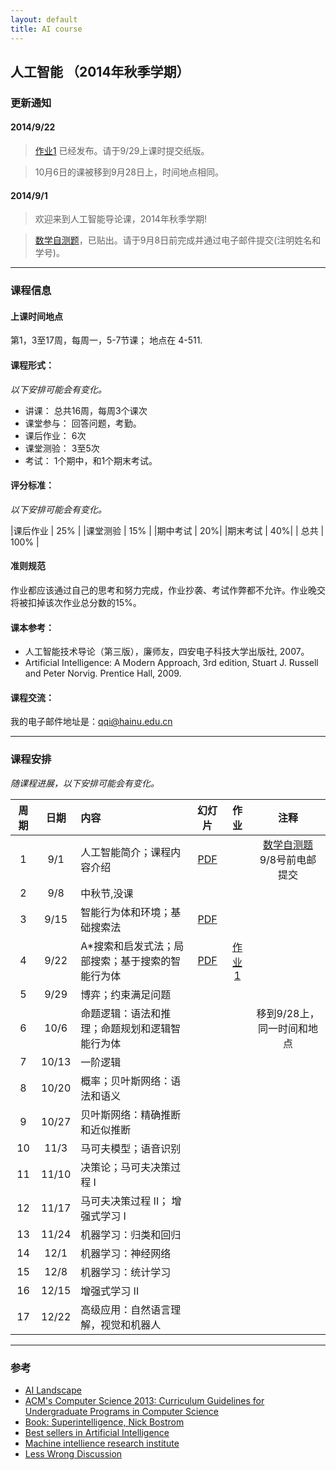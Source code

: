 ```yaml
---
layout: default
title: AI course
---
```


## 人工智能 （2014年秋季学期）

### 更新通知

#### 2014/9/22

> [作业1](HW1.pdf) 已经发布。请于9/29上课时提交纸版。

> 10月6日的课被移到9月28日上，时间地点相同。

#### 2014/9/1

> 欢迎来到人工智能导论课，2014年秋季学期!

> [数学自测题](math_test.pdf)，已贴出。请于9月8日前完成并通过电子邮件提交(注明姓名和学号)。


------

### 课程信息

#### 上课时间地点
第1，3至17周，每周一，5-7节课； 地点在 4-511.

#### 课程形式：
*以下安排可能会有变化。*

  - 讲课： 总共16周，每周3个课次
  - 课堂参与： 回答问题，考勤。
  - 课后作业： 6次
  - 课堂测验： 3至5次
  - 考试： 1个期中，和1个期末考试。

#### 评分标准：
*以下安排可能会有变化。*

|课后作业 | 25% |
|课堂测验 | 15% |
|期中考试 | 20%|
|期末考试 | 40%| 
| 总共 | 100% |
  
#### 准则规范
作业都应该通过自己的思考和努力完成，作业抄袭、考试作弊都不允许。作业晚交将被扣掉该次作业总分数的15%。

#### 课本参考：
  - 人工智能技术导论（第三版），廉师友，四安电子科技大学出版社, 2007。<br />
  - Artificial Intelligence: A Modern Approach, 3rd edition, Stuart J. Russell and Peter Norvig. Prentice Hall, 2009.
  
#### 课程交流：
我的电子邮件地址是：qqi@hainu.edu.cn

------

### 课程安排
*随课程进展，以下安排可能会有变化。*

| 周期       |日期      |  内容    | 幻灯片  |作业     |  注释    |
|:---------:|:-------:|:---------|:------:|:------:|:--------:|
|  1      | 9/1   | 人工智能简介；课程内容介绍    | [PDF](lecture01_introduction.pdf)   |     |  [数学自测题](math_test.pdf)  9/8号前电邮提交        |
|  2      | 9/8   | 中秋节,没课                          |   |    |    |
|  3      | 9/15  | 智能行为体和环境；基础搜索法   | [PDF](lecture02_PDF.pdf)  |    |   |
|  4      | 9/22  | A*搜索和启发式法；局部搜索；基于搜索的智能行为体 | [PDF](lecture03_PDF.pdf)   | [作业1](HW1.pdf)   |   |
|  5      | 9/29  | 博弈；约束满足问题           |   |    |   |
|  6      | 10/6  | 命题逻辑：语法和推理；命题规划和逻辑智能行为体   |   |    | 移到9/28上，同一时间和地点  |
|  7      | 10/13 | 一阶逻辑                   |   |    |   |
|  8      | 10/20 | 概率；贝叶斯网络：语法和语义   |   |    |   |
|  9      | 10/27 | 贝叶斯网络：精确推断和近似推断   |   |    |   |
|  10     | 11/3  | 马可夫模型；语音识别         |   |    |   |
|  11     | 11/10 |  决策论；马可夫决策过程 I    |   |    |   |
|  12     | 11/17 |  马可夫决策过程 II； 增强式学习 I  |   |    |   |
|  13     | 11/24 | 机器学习：归类和回归         |   |    |   |
|  14     | 12/1  | 机器学习：神经网络           |   |    |   |
|  15     | 12/8  | 机器学习：统计学习           |   |    |   |
|  16     | 12/15 | 增强式学习 II               |   |    |   |
|  17     | 12/22 | 高级应用：自然语言理解，视觉和机器人   |   |    |   |


------

### 参考
- [AI Landscape](http://www.aaai.org/AILandscape)
- [ACM's Computer Science 2013: Curriculum Guidelines for Undergraduate Programs in Computer Science](http://www.acm.org/education/CS2013-final-report.pdf)
- [Book: Superintelligence, Nick Bostrom](http://www.amazon.com/gp/product/0199678111?tag=viglink20784-20&pldnSite=1)
- [Best sellers in Artificial Intelligence](http://www.amazon.com/gp/bestsellers/books/491300/ref=zg_b_bs_491300_1)
- [Machine intellience research institute](http://intelligence.org)
- [Less Wrong Discussion](http://lesswrong.com/r/discussion/)


